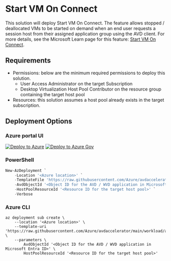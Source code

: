 # Start VM On Connect

This solution will deploy Start VM On Connect. The feature allows stopped / deallocated VMs to be started on demand when an end user requests a session host from their assigned application group using the AVD client. For more details, see the Microsoft Learn page for this feature: [Start VM On Connect](https://learn.microsoft.com/azure/virtual-desktop/start-virtual-machine-connect?tabs=azure-portal).

## Requirements

- Permissions: below are the minimum required permissions to deploy this solution.
  - User Access Administrator on the target Subscription
  - Desktop Virtualization Host Pool Contributor on the resource group containing the target host pool
- Resources: this solution assumes a host pool already exists in the target subscription.

## Deployment Options

### Azure portal UI

[![Deploy to Azure](https://aka.ms/deploytoazurebutton)](https://portal.azure.com/#blade/Microsoft_Azure_CreateUIDef/CustomDeploymentBlade/uri/https%3A%2F%2Fraw.githubusercontent.com%2FAzure%2Favdaccelerator%2Fmain%2Fworkload%2Farm%2Fbrownfield%2FdeployStartVmOnConnect.json/uiFormDefinitionUri/https%3A%2F%2Fraw.githubusercontent.com%2FAzure%2Favdaccelerator%2Fmain%2Fworkload%2Fportal-ui%2Fbrownfield%2FportalUiStartVmOnConnect.json) [![Deploy to Azure Gov](https://aka.ms/deploytoazuregovbutton)](https://portal.azure.us/?feature.deployapiver=2022-12-01#blade/Microsoft_Azure_CreateUIDef/CustomDeploymentBlade/uri/https%3A%2F%2Fraw.githubusercontent.com%2FAzure%2Favdaccelerator%2Fmain%2Fworkload%2Farm%2Fbrownfield%2FdeployStartVmOnConnect.json/uiFormDefinitionUri/https%3A%2F%2Fraw.githubusercontent.com%2FAzure%2Favdaccelerator%2Fmain%2Fworkload%2Fportal-ui%2Fbrownfield%2FportalUiStartVmOnConnect.json)

### PowerShell

```powershell
New-AzDeployment `
    -Location '<Azure location>' `
    -TemplateFile 'https://raw.githubusercontent.com/Azure/avdaccelerator/main/workload/arm/brownfield/deployStartVmOnConnect.json' `
    -AvdObjectId '<Object ID for the AVD / WVD application in Microsoft Entra ID>' `
    -HostPoolResourceId '<Resource ID for the target host pool>' `
    -Verbose
```

### Azure CLI

```azurecli
az deployment sub create \
    --location '<Azure location>' \
    --template-uri 'https://raw.githubusercontent.com/Azure/avdaccelerator/main/workload/arm/brownfield/deployStartVmOnConnect.json' \
    --parameters \
        AvdObjectId '<Object ID for the AVD / WVD application in Microsoft Entra ID>' \
        HostPoolResourceId '<Resource ID for the target host pool>'
```
